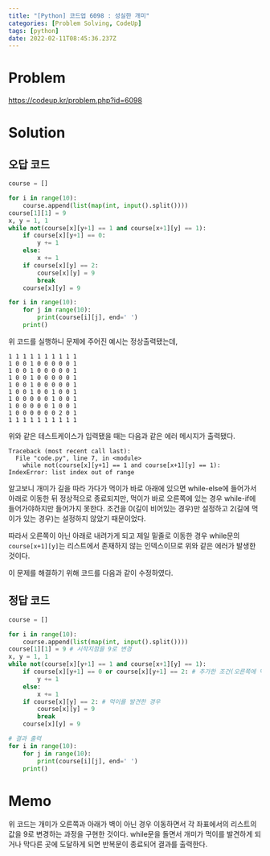 ```yaml
---
title: "[Python] 코드업 6098 : 성실한 개미"
categories: [Problem Solving, CodeUp]
tags: [python]
date: 2022-02-11T08:45:36.237Z
---
```

# Problem
<https://codeup.kr/problem.php?id=6098>

# Solution
## 오답 코드
```py
course = []

for i in range(10):
    course.append(list(map(int, input().split())))
course[1][1] = 9
x, y = 1, 1
while not(course[x][y+1] == 1 and course[x+1][y] == 1):
    if course[x][y+1] == 0:
        y += 1
    else:
        x += 1
    if course[x][y] == 2:
        course[x][y] = 9
        break
    course[x][y] = 9

for i in range(10):
    for j in range(10):
        print(course[i][j], end=' ')
    print()
```
위 코드를 실행하니 문제에 주어진 예시는 정상출력됐는데,
```shell
1 1 1 1 1 1 1 1 1 1
1 0 0 1 0 0 0 0 0 1
1 0 0 1 0 0 0 0 0 1
1 0 0 1 0 0 0 0 0 1
1 0 0 1 0 0 0 0 0 1
1 0 0 1 0 0 1 0 0 1
1 0 0 0 0 0 1 0 0 1
1 0 0 0 0 0 1 0 0 1
1 0 0 0 0 0 0 2 0 1
1 1 1 1 1 1 1 1 1 1
```
위와 같은 테스트케이스가 입력됐을 때는 다음과 같은 에러 메시지가 출력됐다.
```shell
Traceback (most recent call last):
  File "code.py", line 7, in <module>
    while not(course[x][y+1] == 1 and course[x+1][y] == 1):
IndexError: list index out of range
```
알고보니 개미가 길을 따라 가다가 먹이가 바로 아래에 있으면 while-else에 들어가서 아래로 이동한 뒤 정상적으로 종료되지만, 먹이가 바로 오른쪽에 있는 경우 while-if에 들어가야하지만 들어가지 못한다. 조건을 0(길이 비어있는 경우)만 설정하고 2(길에 먹이가 있는 경우)는 설정하지 않았기 때문이었다.

따라서 오른쪽이 아닌 아래로 내려가게 되고 제일 밑줄로 이동한 경우 while문의 `course[x+1][y]`는 리스트에서 존재하지 않는 인덱스이므로 위와 같은 에러가 발생한 것이다.

이 문제를 해결하기 위해 코드를 다음과 같이 수정하였다.
## 정답 코드
```py
course = []

for i in range(10):
    course.append(list(map(int, input().split())))
course[1][1] = 9 # 시작지점을 9로 변경
x, y = 1, 1
while not(course[x][y+1] == 1 and course[x+1][y] == 1):
    if course[x][y+1] == 0 or course[x][y+1] == 2: # 추가한 조건(오른쪽에 먹이가 있는 경우)
        y += 1
    else:
        x += 1
    if course[x][y] == 2: # 먹이를 발견한 경우
        course[x][y] = 9
        break
    course[x][y] = 9

# 결과 출력
for i in range(10):
    for j in range(10):
        print(course[i][j], end=' ')
    print()
```

# Memo
위 코드는 개미가 오른쪽과 아래가 벽이 아닌 경우 이동하면서 각 좌표에서의 리스트의 값을 9로 변경하는 과정을 구현한 것이다. while문을 돌면서 개미가 먹이를 발견하게 되거나 막다른 곳에 도달하게 되면  반복문이 종료되어 결과를 출력한다.